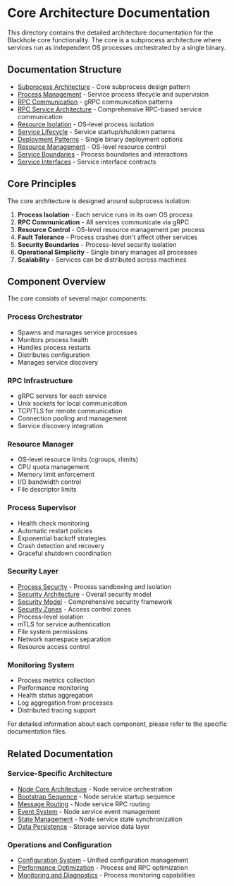 # Core Architecture Documentation

This directory contains the detailed architecture documentation for the Blackhole core functionality. The core is a subprocess architecture where services run as independent OS processes orchestrated by a single binary.

## Documentation Structure

- [Subprocess Architecture](./subprocess_architecture.md) - Core subprocess design pattern
- [Process Management](./process_management.md) - Service process lifecycle and supervision
- [RPC Communication](./rpc_communication.md) - gRPC communication patterns
- [RPC Service Architecture](./rpc_service_architecture.md) - Comprehensive RPC-based service communication
- [Resource Isolation](./resource_isolation.md) - OS-level process isolation
- [Service Lifecycle](./service_lifecycle.md) - Service startup/shutdown patterns
- [Deployment Patterns](./deployment_patterns.md) - Single binary deployment options
- [Resource Management](./resource_management.md) - OS-level resource control
- [Service Boundaries](./service_boundaries.md) - Process boundaries and interactions
- [Service Interfaces](./service_interfaces.md) - Service interface contracts

## Core Principles

The core architecture is designed around subprocess isolation:

1. **Process Isolation** - Each service runs in its own OS process
2. **RPC Communication** - All services communicate via gRPC
3. **Resource Control** - OS-level resource management per process
4. **Fault Tolerance** - Process crashes don't affect other services
5. **Security Boundaries** - Process-level security isolation
6. **Operational Simplicity** - Single binary manages all processes
7. **Scalability** - Services can be distributed across machines

## Component Overview

The core consists of several major components:

### Process Orchestrator
- Spawns and manages service processes
- Monitors process health
- Handles process restarts
- Distributes configuration
- Manages service discovery

### RPC Infrastructure
- gRPC servers for each service
- Unix sockets for local communication
- TCP/TLS for remote communication
- Connection pooling and management
- Service discovery integration

### Resource Manager
- OS-level resource limits (cgroups, rlimits)
- CPU quota management
- Memory limit enforcement
- I/O bandwidth control
- File descriptor limits

### Process Supervisor
- Health check monitoring
- Automatic restart policies
- Exponential backoff strategies
- Crash detection and recovery
- Graceful shutdown coordination

### Security Layer
- [Process Security](./process_security.md) - Process sandboxing and isolation
- [Security Architecture](./security_architecture.md) - Overall security model
- [Security Model](./security_model.md) - Comprehensive security framework
- [Security Zones](./security_zones.md) - Access control zones
- Process-level isolation
- mTLS for service authentication
- File system permissions
- Network namespace separation
- Resource access control

### Monitoring System
- Process metrics collection
- Performance monitoring
- Health status aggregation
- Log aggregation from processes
- Distributed tracing support

For detailed information about each component, please refer to the specific documentation files.

## Related Documentation

### Service-Specific Architecture
- [Node Core Architecture](../services/node/node_core_architecture.md) - Node service orchestration
- [Bootstrap Sequence](../services/node/bootstrap_sequence.md) - Node service startup sequence
- [Message Routing](../services/node/message_routing.md) - Node service RPC routing
- [Event System](../services/node/event_system.md) - Node service event management
- [State Management](../services/node/state_management.md) - Node service state synchronization
- [Data Persistence](../services/storage/data_persistence.md) - Storage service data layer

### Operations and Configuration  
- [Configuration System](../../reference/configuration.md) - Unified configuration management
- [Performance Optimization](../../guides/operations/performance_optimization.md) - Process and RPC optimization
- [Monitoring and Diagnostics](../../guides/operations/monitoring_diagnostics.md) - Process monitoring capabilities